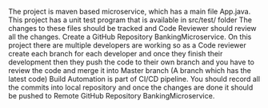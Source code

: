 The project is maven based microservice, which has a main file App.java.
This project has a unit test program that is available in src/test/ folder
The changes to these files should be tracked and Code Reviewer should review all the changes.
Create a GitHub Repository BankingMicroservice.
On this project there are multiple developers are working so as a Code reviewer create each branch for each developer and once they finish their development then they push the code to their own branch and you have to review the code and merge it into Master branch (A branch which has the latest code)
Build Automation is part of CI/CD pipeline.
You should record all the commits into local repository and once the changes are done it should be pushed to Remote GitHub Repository BankingMicroservice.
